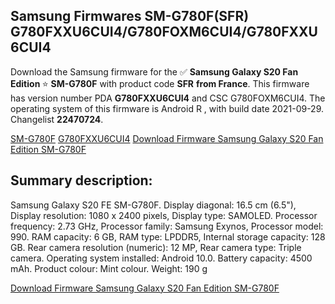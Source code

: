 <h2>Samsung Firmwares SM-G780F(SFR) G780FXXU6CUI4/G780FOXM6CUI4/G780FXXU6CUI4</h2>
Download the Samsung firmware for the ✅ <strong>Samsung Galaxy S20 Fan Edition </strong> ⭐ <strong>SM-G780F</strong> with product code <strong>SFR</strong> <strong> from France</strong>. This firmware has version number PDA <strong>G780FXXU6CUI4</strong> and CSC G780FOXM6CUI4. The operating system of this firmware is Android R , with build date 2021-09-29. Changelist <strong>22470724</strong>.


[SM-G780F](https://samfirm.shop/samsung/model/SM-G780F)
[G780FXXU6CUI4](https://samfirm.shop/samsung/pda/G780FXXU6CUI4)
[Download Firmware Samsung Galaxy S20 Fan Edition SM-G780F](https://samfirm.shop/samsung/firmware/460755)
<h2>Summary description:</h2>
<p>Samsung Galaxy S20 FE SM-G780F. Display diagonal: 16.5 cm (6.5"), Display resolution: 1080 x 2400 pixels, Display type: SAMOLED. Processor frequency: 2.73 GHz, Processor family: Samsung Exynos, Processor model: 990. RAM capacity: 6 GB, RAM type: LPDDR5, Internal storage capacity: 128 GB. Rear camera resolution (numeric): 12 MP, Rear camera type: Triple camera. Operating system installed: Android 10.0. Battery capacity: 4500 mAh. Product colour: Mint colour. Weight: 190 g</p>


[Download Firmware Samsung Galaxy S20 Fan Edition SM-G780F](https://samfirm.shop/samsung/firmware/460755)

